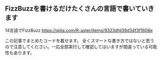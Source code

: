 ## FizzBuzzを書けるだけたくさんの言語で書いていきます
14言語でFizzBuzz
https://qiita.com/R-aster/items/9323dfd39d34f3f1608e

この記事でまとめたコードを載せます。
全くスマートな書き方ではないと思うので注意してください。一応全部実行して確認してはいますが間違っている可能性もあります。
